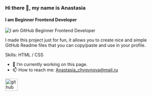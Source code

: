 ### Hi there 👋, my name is Anastasia
#### I am Beginner Frontend Developer
![I am GitHub  Beginner Frontend Developer](https://img.freepik.com/free-vector/website-creator-concept-illustration_114360-28004.jpg)

I made this project just for fun, it allows you to create nice and simple GitHub Readme files that you can copy/paste and use in your profile.

Skills: HTML / CSS

- 🔭 I’m currently working on this page. 
- 📫 How to reach me: Anastasia_chygynova@mail.ru 


[<img src='https://cdn.jsdelivr.net/npm/simple-icons@3.0.1/icons/github.svg' alt='github' height='40'>](https://github.com/https://github.com/anastasiachygynova)  

